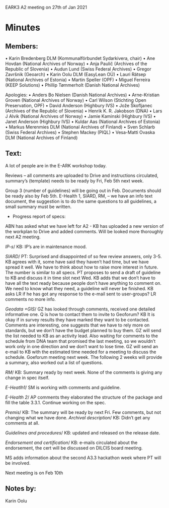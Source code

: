 EARK3 A2 meeting on 27th of Jan 2021

# Minutes

## Members:

• Karin Bredenberg DLM (Kommunalförbundet Sydarkivera, chair)
• Ane Hovdan (National Archives of Norway)
• Anja Paulič (Archives of the Republic of Slovenia) 
• Audun Lund (Swiss Federal Archives)
• Gregor Završnik (Geoarch)
• Karin Oolu DLM (EasyLean OÜ)
• Lauri Rätsep (National Archives of Estonia)
• Martin Speller (OPF) 
• Miguel Ferreira (KEEP Solutions)
• Phillip Tømmerholt (Danish National Archives)

Apologies: 
• Anders Bo Nielsen (Danish National Archives)
• Arne-Kristian Groven (National Archives of Norway) 
• Carl Wilson (Stichting Open Preservation, OPF)
• David Anderson (Highbury IVS)
• Jože Škofljanec (Archives of the Republic of Slovenia)
• Henrik K. R. Jakobson (DNA)
• Lars J Alvik (National Archives of Norway)
• Jamie Kaminski (Highbury IVS)
• Janet Anderson (Highbury IVS)
• Kuldar Aas (National Archives of Estonia)
• Markus Merenmies DLM (National Archives of Finland)
• Sven Schlarb (Swiss Federal Archives)
• Stephen Mackey (PIQL)
• Vesa-Matti Ovaska DLM (National Archives of Finland)



## Text: 

A lot of people are in the E-ARK workshop today. 

Reviews – all comments are uploaded to Drive and instructions circulated, summary’s (template) needs to be ready by Fri, Feb 5th next week. 

Group 3 (number of guidelines) will be going out in Feb. Documents should be ready also by Feb 5th. E-Health 1, SIARD, RM, – we have an info text document, the suggestion is to do the same questions to all guidelines, a small summary must be written.  

- Progress report of specs:

ABN has asked what we have left for A2 - KB has uploaded a new version of the workplan to Drive and added comments. Will be looked more thoroughly next A2 meeting. 

*IP-s*/ KB: IP’s are in maintenance mood. 

*SIARD*/ PT: Surprised and disappointed of so few review answers, only 3-5. KB agrees with it, some have said they haven’t had time, but we have spread it well. We have to think about how to raise more interest in future. The number is similar to all specs. 
PT proposes to send a draft of guideline to KB and discuss it in time slot next Wed. KB adds that we don’t have to have all the text ready because people don’t have anything to comment on. We need to know what they need, a guideline will never be finished. 
KB asks LR if he has got any response to the e-mail sent to user-groups? LR comments no more info. 

*Geodata +GIS*/ GZ has looked through comments, received one detailed informative one. Q is how to contact them to invite to Geoforum? KB It is okay if in survey results they have marked they want to be contacted. Comments are interesting, one suggests that we have to rely more on standards, but we don’t have the budget planned to buy them. GZ will send the list needed to KB as an activity lead. Also waiting for comments to the schedule from DNA team that promised the last meeting, so we wouldn’t work only in one direction and we don’t want to lose time. GZ will send an e-mail to KB with the estimated time needed for a meeting to discuss the schedule. Goeforum meeting next week. The following 2 weeks will provide a summary, also worked out a list of questions. 


*RM*/ KB: Summary ready by next week. None of the comments is giving any change in spec itself. 

*E-Heatlh1*/ SM is working with comments and guideline. 

*E-Health 2*/ AP comments they elaborated the structure of the package and fill the table 3.3.1. Continue working on the spec. 

*Premis*/ KB: The summary will be ready by next Fri. Few comments, but not changing what we have done. 
*Archival description*/ KB: Didn’t get any comments at all. 

*Guidelines and procedures*/ KB: updated and released on the release date. 

*Endorsement and certification*/ KB: e-mails circulated about the endorsement, the cert will be discussed on DILCIS board meeting. 

MS adds information about the second A3.3 hackathon week where PT will be involved.


Next meeting is on Feb 10th 

## Notes by: 

Karin Oolu

